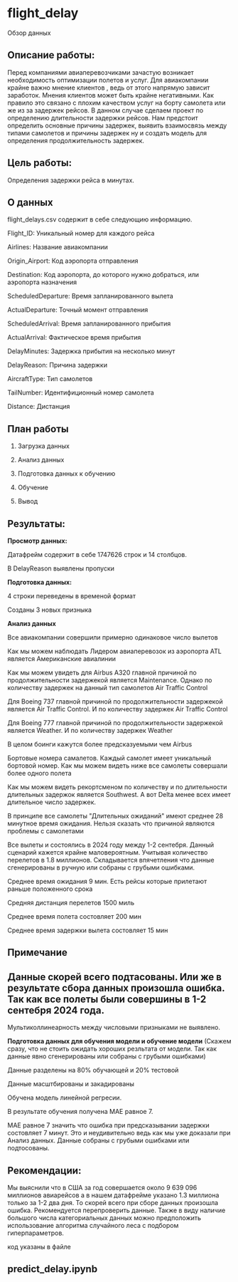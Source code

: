 # flight_delay
 
Обзор данных 

Описание работы:
----
Перед компаниями авиаперевозчиками зачастую возникает необходимость оптимизации полетов и услуг. Для авиакомпании крайне важно мнение клиентов , 
ведь от этого напрямую зависит заработок. Мнения клиентов может быть крайне негативными. Как правило это связано с плохим качеством услуг на борту 
самолета или же из за задержек рейсов. В данном случае сделаем проект по определению длительности задержки рейсов. Нам предстоит определить основные 
причины задержек, выявить взаимосвязь между типами самолетов и  причины задержек ну и создать модель для  определения продолжительность задержек. 



Цель работы:
----
Определения задержки рейса в минутах.



О данных
-----
flight_delays.csv содержит в себе следующию информацию.

Flight_ID: Уникальный номер для каждого рейса

Airlines: Название авиакомпании

Origin_Airport: Код аэропорта отправления

Destination: Код аэропорта, до которого нужно добраться, или аэропорта назначения

ScheduledDeparture: Время запланированного вылета

ActualDeparture: Точный момент отправления

ScheduledArrival: Время запланированного прибытия

ActualArrival: Фактическое время прибытия

DelayMinutes: Задержка прибытия на несколько минут

DelayReason: Причина задержки

AircraftType: Тип самолетов 

TailNumber: Идентифиционный номер самолета

Distance: Дистанция 


План работы
---

1. Загрузка данных 

2. Анализ данных 

3. Подготовка данных к обучению 

4. Обучение 

5. Вывод





Результаты:
---

**Просмотр данных:**

Датафрейм содержит в себе 1747626 строк и 14 столбцов.

В DelayReason выявлены пропуски


**Подготовка данных:**

4 строки переведены в временой формат

Созданы 3 новых призныка


**Анализ данных**

Все авиакомпании совершили примерно одинаковое число вылетов

Как мы можем наблюдать Лидером авиаперевозок из аэропорта ATL является Американские авиалинии

Как мы можем увидеть для Airbus A320 главной причиной по продолжительности задержекой является Maintenance. Однако по количеству задержек на данный тип самолетов Air Traffic Control

Для Boeing 737 главной причиной по продолжительности задержекой является Air Traffic Control. И по количеству задержек Air Traffic Control

Для Boeing 777 главной причиной по продолжительности задержекой является Weather. И по количеству задержек Weather

В целом боинги кажутся более предсказуемыми чем Airbus

Бортовые номера самалетов. Каждый самолет имеет уникальный бортовой номер. Как мы можем видеть ниже все самолеты совершали более одного полета

Как мы можем видеть рекортсменом по количеству и по длительности длительных задержок является Southwest. А вот Delta менее всех имеет длительное число задержек.

В принципе все самолеты "Длительных ожиданий" имеют среднее 28 минутное время ожидания. Нельзя сказать что причиной являются проблемы с самолетами

Все вылеты и состоялись в 2024 году между 1-2 сентебря. Данный сценарий кажется крайне маловероятным. Учитывая количество перелетов в 1.8 миллионов. 
Складывается впячетления что данные сгенерированы в ручную или собраны с грубыми ошибками. 

Среднее время ожидания 9 мин. Есть рейсы которые прилетают раньше положенного срока

Средняя дистанция перелетов 1500 миль

Среднее время полета состовляет 200 мин

Среднее время задержки вылета состовляет 15 мин

Примечание
---
Данные скорей всего подтасованы. Или же в результате сбора данных произошла ошибка. Так как все полеты были совершины в 1-2 сентебря 2024 года.
---

Мультиколлинеарность между числовыми призныками не выявлено.


**Подготовка данных для обучения модели и обучение модели** 
(Скажем сразу, что не стоить ожидать хороших резльтата от модели. Так как данные явно сгенерированы или собраны с грубыми ошибками)

Данные разделены на 80% обучающей и 20% тестовой

Данные масштбированы и закадированы

Обучена модель линейной регресии.

В результате обучения получена МАЕ равное 7. 

МАЕ равное 7 значить что ошибка при предсказывании задержки состовляет 7 минут. Это и неудивительно ведь как мы уже доказали при Анализ данных. Данные собраны с грубыми ошибками или подтосованы. 



Рекомендации:
----

Мы выяснили что в США за год совершается около  9 639 096 миллионов авиарейсов а в нашем датафрейме 
указано 1.3 миллиона только за 1-2 два дня.  То скорей всего при сборе данных произошла ошибка. Рекомендуется перепроверить данные. 
Также в виду наличие большого числа категориальных данных можно предположить использование алгоритма случайного леса с подбором гиперпараметров.  

код указаны в файле 

predict_delay.ipynb
---